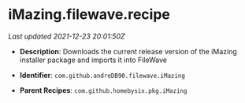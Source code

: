 # iMazing.filewave.recipe

_Last updated 2021-12-23 20:01:50Z_

- **Description**: Downloads the current release version of the iMazing installer package and imports it into FileWave

- **Identifier**: `com.github.andreDB90.filewave.iMazing`

- **Parent Recipes**: `com.github.homebysix.pkg.iMazing`
